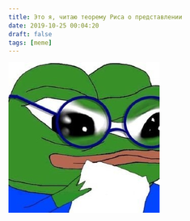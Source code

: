 ```yaml
---
title: Это я, читаю теорему Риса о представлении
date: 2019-10-25 00:04:20
draft: false
tags: [meme]
---
```


[![](/img/vk/xicRRtFlVJc.jpg)](https://ru.wikipedia.org/wiki/%D0%A2%D0%B5%D0%BE%D1%80%D0%B5%D0%BC%D0%B0_%D0%BF%D1%80%D0%B5%D0%B4%D1%81%D1%82%D0%B0%D0%B2%D0%BB%D0%B5%D0%BD%D0%B8%D0%B9_%D0%A0%D0%B8%D1%81%D0%B0)
